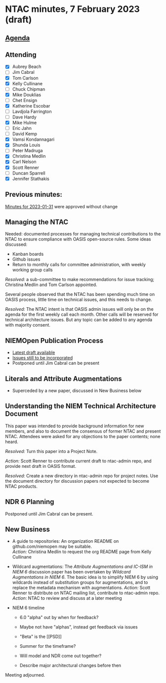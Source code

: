 # NTAC minutes, 7 February 2023 (draft)

## [Agenda](2023-02-07-agenda.md)

## Attending

- [x] Aubrey Beach
- [ ] Jim Cabral
- [x] Tom Carlson
- [x] Kelly Cullinane
- [ ] Chuck Chipman
- [x] Mike Douklias
- [ ] Chet Ensign
- [x] Katherine Escobar
- [ ] Lavdjola Farrington
- [ ] Dave Hardy
- [x] Mike Hulme
- [ ] Eric Jahn
- [ ] David Kemp
- [x] Vamsi Kondannagari
- [x] Shunda Louis
- [ ] Peter Madruga
- [x] Christina Medlin
- [x] Carl Nelson
- [x] Scott Renner
- [ ] Duncan Sparrell
- [x] Jennifer Stathakis

## **Previous minutes:**  

[Minutes for 2023-01-31](2023-01-31-minutes.md) were approved without change

## Managing the NTAC

Needed: documented processes for managing technical contributions to the NTAC to ensure compliance with OASIS open-source rules.  Some ideas discussed:

- Kanban boards
- Github issues
- Return to monthly calls for committee administration, with weekly working group calls

*Resolved:*  a sub-committee to make recommendations for issue tracking; Christina Medlin and Tom Carlson appointed.

Several people observed that the NTAC has been spending much time on OASIS process, little time on technical issues, and this needs to change.

*Resolved:*  The NTAC intent is that OASIS admin issues will only be on the agenda for the first weekly call each month.  Other calls will be reserved for technical architecture issues.  But any topic can be added to any agenda with majority consent.

## NIEMOpen Publication Process

- [Latest draft available](https://github.com/niemopen/ntac-admin/blob/main/documents/niem-pubs-v1.0-pn01/niem-pubs-v1.0-pn01.md)
- [Issues still to be incorporated](https://github.com/niemopen/ntac-admin/issues)
- Postponed until Jim Cabral can be present 

## Literals and Attribute Augmentations

- Superceded by a new paper, discussed in New Business below

## Understanding the NIEM Technical Architecture Document

This paper was intended to provide background information for new members, and also to document the consensus of former NTAC and present NTAC.  Attendees were asked for any objections to the paper contents; none heard.

*Resolved:*  Turn this paper into a Project Note.  

*Action:* Scott Renner to contribute current draft to ntac-admin repo, and provide next draft in OASIS format.

*Resolved:*  Create a new directory in ntac-admin repo for project notes.  Use the document directory for discussion papers not expected to become NTAC products.

## NDR 6 Planning

Postponed until Jim Cabral can be present.

## New Business

* A guide to repositories:  An organization README on github.com/niemopen may be suitable.  
  *Action:*  Christina Medlin to request the org README page from Kelly Cullinane

* Wildcard augmentations:  The *Attribute Augmentations and IC-ISM in NIEM 6* discussion paper has been overtaken by *Wildcard Augmentations in NIEM 6*.  The basic idea is to simplify NIEM 6 by using wildcards instead of substitution groups for augmentations, and to replace the metadata mechanism with augmentations.
  *Action:*  Scott Renner to distribute on NTAC mailing list, contribute to ntac-admin repo.
  *Action*: NTAC to review and discuss at a later meeting

* NIEM 6 timeline

  - 6.0 "alpha" out by when for feedback?

  - Maybe not have "alphas", instead get feedback via issues

  - "Beta" is the [[PSD]]

  - Summer for the timeframe?

  - Will model and NDR come out together?

  - Describe major architectural changes before then

Meeting adjourned.

